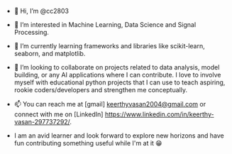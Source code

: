 - 👋 Hi, I’m @cc2803
- 👀 I’m interested in Machine Learning, Data Science and Signal Processing.
- 🌱 I’m currently learning frameworks and libraries like scikit-learn, seaborn, and matplotlib.
- 💞️ I’m looking to collaborate on projects related to data analysis, model building, or any AI applications where I can contribute. I love to involve myself with educational python projects that I can use to teach aspiring, rookie coders/developers and strengthen me conceptually.
- 📫 You can reach me at [gmail] keerthyvasan2004@gmail.com or connect with me on [LinkedIn] https://www.linkedin.com/in/keerthy-vasan-297737292/.

- I am an avid learner and look forward to explore new horizons and have fun contributing something useful while I'm at it 😁
  
